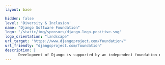 ```yaml
---
layout: base

hidden: false
level: 'Diversity & Inclusion'
name: "Django Software Foundation"
logo: "/static/img/sponsors/django-logo-positive.svg"
logo_orientation: "landscape"
url_target: "https://www.djangoproject.com/foundation/"
url_friendly: "djangoproject.com/foundation"
description: |
      Development of Django is supported by an independent foundation established as a 501(c)(3) non-profit. Like most open-source foundations, the goal of the Django Software Foundation is to promote, support, and advance its open-source project: in our case, the Django Web framework.
---
```

